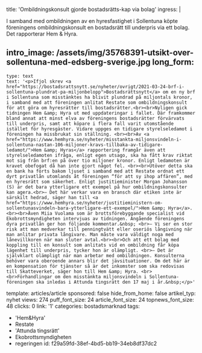 title: 'Ombildningskonsult gjorde bostadsrätts-kap via bolag'
ingress: |
  <p>I samband med ombildningen av en hyresfastighet i Sollentuna köpte föreningens ombildningskonsult en bostadsrätt till underpris via ett bolag. Det rapporterar Hem & Hyra.
  </p>
  
intro_image: /assets/img/35768391-utsikt-over-sollentuna-med-edsberg-sverige.jpg
long_form:
  -
    type: text
    text: '<p>Ifjol skrev <a href="https://bostadsrattsnytt.se/nyheter/ovrigt/2021-03-24-brf-i-sollentuna-plundrat-pa-miljonbelopp">Bostadsrättsnytt</a> om en ny brf i Sollentuna som misstänktes ha blivit plundrad på miljontals kronor, i samband med att föreningen anlitat Restate som ombildningskonsult för att göra om hyresrätter till bostadsrätter.<br><br>Nyligen gick tidningen Hem &amp; Hyra ut med uppdateringar i fallet. Där framkommer bland annat att minst elva av föreningens bostadsrätter förvärvats till underpris, samt att köpare i flera fall varit utomstående istället för hyresgäster. Vidare uppges en tidigare styrelseledamot i föreningen ha missbrukat sin ställning. <br><br>Av <a href="https://www.hemhyra.se/nyheter/misstankta-miljonsvindeln-i-sollentuna-nastan-106-miljoner-kravs-tillbaka-av-tidigare-ledamot/">Hem &amp; Hyras</a> rapportering framgår även att styrelseledamoten ifråga, enligt egen utsago, ska ha fått krav riktat mot sig från brf:en på över tio miljoner kronor. Enligt ledamoten är kravet obefogat då han inte gjort något fel. <br><br>Utöver detta ska en bank ha förts bakom ljuset i samband med att Restate ordnat ett dyrt privatlån utomlands åt föreningen “för att sy ihop affären”, med en hyresrätt som säkerhet. Enligt justitieminister Morgan Johansson (S) är det bara ytterligare ett exempel på hur ombildningskonsulter kan agera.<br>– Det här verkar vara en bransch där etiken inte är särskilt hedrad, säger han till <a href="https://www.hemhyra.se/nyheter/justitieministern-om-sollentunasvindeln-bara-ytterligare-ett-exempel/">Hem &amp; Hyra</a>. <br><br>Även Miia Vuolama som är brottsförebyggande specialist vid Ekobrottsmyndigheten intervjuas av tidningen. Angående föreningens dyra privatlån ger hon följande kommentar.&nbsp; <br>– Vi ser en stor risk att man medverkar till penningtvätt eller oseriös långivning när man anlitar privata långivare. Man måste vara väldigt noga med lånevillkoren när man sluter avtal.<br><br>Och att ett bolag med koppling till en konsult som anlitats vid en ombildning får köpa lägenhet till underpris, tycker hon är olämpligt. <br>– Det är självklart olämpligt när man arbetar med ombildningen. Konsulterna behöver vara oberoende annars blir det jävsituationer. Om det här är en kompensation för tjänster så är det inkomster som ska redovisas till Skatteverket, säger hon till Hem &amp; Hyra. <br><br>Förhandlingar om den misstänkta miljonsvindeln i Sollentuna-föreningen ska inledas i Attunda tingsrätt den 17 maj i år.&nbsp;</p>'
template: articles/article
sponsored: false
hide_from_home: false
artikel_typ: nyhet
views: 274
puff_font_size: 24
article_font_size: 24
topnews_font_size: 48
clicks: 0
link: '1'
categories: bostadsmarknad
tags:
  - 'Hem&Hyra'
  - Restate
  - 'Attunda tingsrätt'
  - Ekobrottsmyndigheten
  - regeringen
id: f29a59fd-38ef-4bd5-bb19-34eb8df37dc2
